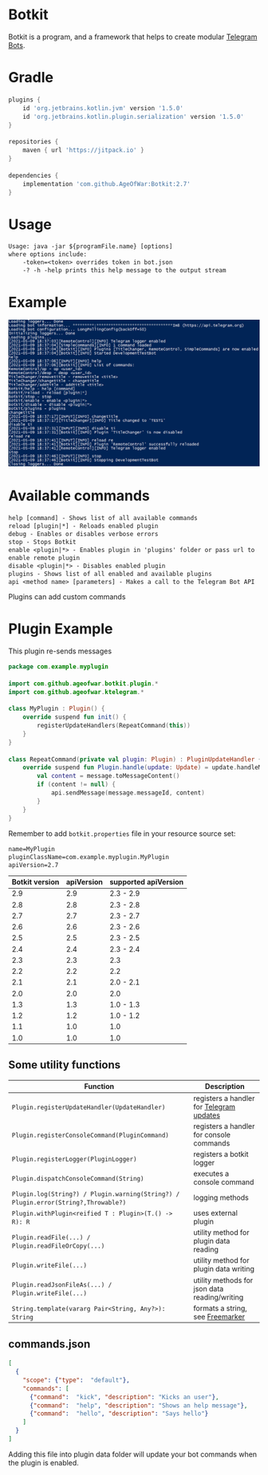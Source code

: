 # Botkit
Botkit is a program, and a framework that helps to create modular [Telegram Bots](https://core.telegram.org/bots).

# Gradle
```groovy
plugins {
    id 'org.jetbrains.kotlin.jvm' version '1.5.0'
    id 'org.jetbrains.kotlin.plugin.serialization' version '1.5.0'
}

repositories {
    maven { url 'https://jitpack.io' }
}

dependencies {
    implementation 'com.github.AgeOfWar:Botkit:2.7'
}
```

# Usage
```text
Usage: java -jar ${programFile.name} [options]
where options include:
    -token=<token> overrides token in bot.json
    -? -h -help prints this help message to the output stream
```

# Example
![example](example.png)

# Available commands
```text
help [command] - Shows list of all available commands
reload [plugin|*] - Reloads enabled plugin
debug - Enables or disables verbose errors
stop - Stops Botkit
enable <plugin|*> - Enables plugin in 'plugins' folder or pass url to enable remote plugin
disable <plugin|*> - Disables enabled plugin
plugins - Shows list of all enabled and available plugins
api <method name> [parameters] - Makes a call to the Telegram Bot API
```
Plugins can add custom commands

# Plugin Example
This plugin re-sends messages

```kotlin
package com.example.myplugin

import com.github.ageofwar.botkit.plugin.*
import com.github.ageofwar.ktelegram.*

class MyPlugin : Plugin() {
    override suspend fun init() {
        registerUpdateHandlers(RepeatCommand(this))
    }
}

class RepeatCommand(private val plugin: Plugin) : PluginUpdateHandler {
    override suspend fun Plugin.handle(update: Update) = update.handleMessage { message ->
        val content = message.toMessageContent()
        if (content != null) {
            api.sendMessage(message.messageId, content)
        }
    }
}
```

Remember to add `botkit.properties` file in your resource source set:
```properties
name=MyPlugin
pluginClassName=com.example.myplugin.MyPlugin
apiVersion=2.7
```

| Botkit version | apiVersion | supported apiVersion |
|----------------|------------|----------------------|
| 2.9            | 2.9        | 2.3 - 2.9            |
| 2.8            | 2.8        | 2.3 - 2.8            |
| 2.7            | 2.7        | 2.3 - 2.7            |
| 2.6            | 2.6        | 2.3 - 2.6            |
| 2.5            | 2.5        | 2.3 - 2.5            |
| 2.4            | 2.4        | 2.3 - 2.4            |
| 2.3            | 2.3        | 2.3                  |
| 2.2            | 2.2        | 2.2                  |
| 2.1            | 2.1        | 2.0 - 2.1            |
| 2.0            | 2.0        | 2.0                  |
| 1.3            | 1.3        | 1.0 - 1.3            |
| 1.2            | 1.2        | 1.0 - 1.2            |
| 1.1            | 1.0        | 1.0                  |
| 1.0            | 1.0        | 1.0                  |

## Some utility functions

| Function                                                                           | Description                                                                           |
|------------------------------------------------------------------------------------|---------------------------------------------------------------------------------------|
| `Plugin.registerUpdateHandler(UpdateHandler)                                     ` | registers a handler for [Telegram updates](https://core.telegram.org/bots/api#update) |
| `Plugin.registerConsoleCommand(PluginCommand)                                    ` | registers a handler for console commands                                              |
| `Plugin.registerLogger(PluginLogger)                                             ` | registers a botkit logger                                                             |
| `Plugin.dispatchConsoleCommand(String)                                           ` | executes a console command                                                            |
| `Plugin.log(String?) / Plugin.warning(String?) / Plugin.error(String?,Throwable?)` | logging methods                                                                       |
| `Plugin.withPlugin<reified T : Plugin>(T.() -> R): R                             ` | uses external plugin                                                                  |
| `Plugin.readFile(...) / Plugin.readFileOrCopy(...)                               ` | utility method for plugin data reading                                                |
| `Plugin.writeFile(...)                                                           ` | utility method for plugin data writing                                                |
| `Plugin.readJsonFileAs(...) / Plugin.writeFile(...)                              ` | utility methods for json data reading/writing                                         |
| `String.template(vararg Pair<String, Any?>): String                              ` | formats a string, see [Freemarker](https://freemarker.apache.org/docs/index.html)     |

## commands.json
```json
[
  {
    "scope": {"type":  "default"},
    "commands": [
      {"command":  "kick", "description": "Kicks an user"},
      {"command":  "help", "description": "Shows an help message"},
      {"command":  "hello", "description": "Says hello"}
    ]
  }
]
```
Adding this file into plugin data folder will update your bot commands when the plugin is enabled.
